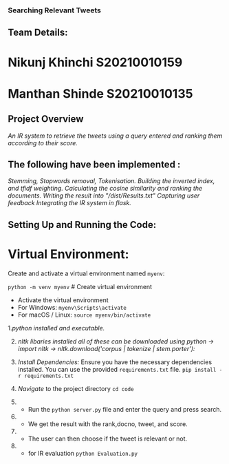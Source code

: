 ### Searching Relevant Tweets 
## Team Details:

# Nikunj Khinchi S20210010159
# Manthan Shinde S20210010135

## Project Overview

*An IR system to retrieve the tweets using a query entered and ranking them according to their score.*

## The following have been implemented :
*Stemming, Stopwords removal, Tokenisation.*
*Building the inverted index, and tfidf weighting.*
*Calculating the cosine similarity and ranking the documents.*
*Writing the result into "/dist/Results.txt"*
*Capturing user feedback*
*Integrating the IR system in flask.*

## Setting Up and Running the Code:

# Virtual Environment:
Create and activate a virtual environment named `myenv`:

`python -m venv myenv`   # Create virtual environment
- Activate the virtual environment
- For Windows:
`myenv\Scripts\activate`
-  For macOS / Linux:
`source myenv/bin/activate`


1.*python installed and executable.*

2. *nltk libaries installed all of these can be downloaded using python -> import nltk -> nltk.download('corpus | tokenize | stem.porter'):*

3. *Install Dependencies:* Ensure you have the necessary dependencies installed. You can use the provided `requirements.txt` file. `pip install -r requirements.txt`

4.  *Navigate* to the project directory `cd code`

5. - Run the `python server.py` file and enter the query and press search.
6. - We get the result with the rank,docno, tweet, and score.
7. - The user can then choose if the tweet is relevant or not.
8. - for IR evaluation `python Evaluation.py`
